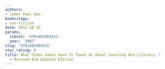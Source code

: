 ```yaml
---
authors:
- James Paul Gee
books/tags:
- non-fiction
date: 2012-10-16
params:
  isbn13: '9781403984531'
  year: '2007'
slug: '9781403984531'
star_rating: 0
title: What Video Games Have To Teach Us About Learning And Literacy. Second Edition
  - Revised And Updated Edition
---
```


<!--more-->